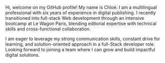 Hi, welcome on my GitHub profile! My name is Chloé. I am a multilingual professional with six years of experience in digital publishing. I recently transitioned into full-stack Web development through an intensive bootcamp at Le Wagon Paris, blending editorial expertise with technical skills and cross-functional collaboration. 

I am eager to leverage my strong communication skills, constant drive for learning, and solution-oriented approach in a full-Stack developer role. Looking forward to joining a team where I can grow and build impactful digital solutions.
